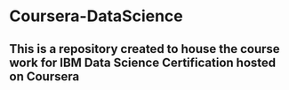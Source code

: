 # Coursera-DataScience
## This is a repository created to house the course work for IBM Data Science Certification hosted on Coursera
